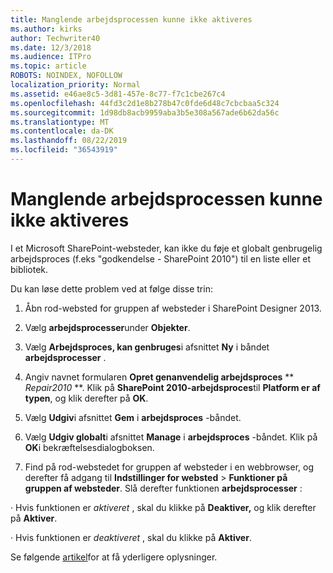 ```yaml
---
title: Manglende arbejdsprocessen kunne ikke aktiveres
ms.author: kirks
author: Techwriter40
ms.date: 12/3/2018
ms.audience: ITPro
ms.topic: article
ROBOTS: NOINDEX, NOFOLLOW
localization_priority: Normal
ms.assetid: e46ae8c5-3d81-457e-8c77-f7c1cbe267c4
ms.openlocfilehash: 44fd3c2d1e8b278b47c0fde6d48c7cbcbaa5c324
ms.sourcegitcommit: 1d98db8acb9959aba3b5e308a567ade6b62da56c
ms.translationtype: MT
ms.contentlocale: da-DK
ms.lasthandoff: 08/22/2019
ms.locfileid: "36543919"
---
```

# <a name="missing-workflow-failed-to-activate"></a>Manglende arbejdsprocessen kunne ikke aktiveres

I et Microsoft SharePoint-websteder, kan ikke du føje et globalt genbrugelig arbejdsproces (f.eks "godkendelse - SharePoint 2010") til en liste eller et bibliotek.
  
Du kan løse dette problem ved at følge disse trin: 
  
1. Åbn rod-websted for gruppen af websteder i SharePoint Designer 2013.
  
2. Vælg **arbejdsprocesser**under **Objekter**. 
  
3. Vælg **Arbejdsproces, kan genbruges**i afsnittet **Ny** i båndet **arbejdsprocesser** . 
  
4. Angiv navnet formularen **Opret genanvendelig arbejdsproces** ** *Repair2010* **. Klik på **SharePoint 2010-arbejdsproces**til **Platform er af typen**, og klik derefter på **OK**. 
  
1. Vælg **Udgiv**i afsnittet **Gem** i **arbejdsproces** -båndet. 
  
2. Vælg **Udgiv globalt**i afsnittet **Manage** i **arbejdsproces** -båndet. Klik på **OK**i bekræftelsesdialogboksen. 
  
3. Find på rod-webstedet for gruppen af websteder i en webbrowser, og derefter få adgang til **Indstillinger for websted** \> **Funktioner på gruppen af websteder**. Slå derefter funktionen **arbejdsprocesser** : 
  
· Hvis funktionen er *aktiveret* , skal du klikke på **Deaktiver,** og klik derefter på **Aktiver**. 
  
· Hvis funktionen er *deaktiveret* , skal du klikke på **Aktiver**. 
  
Se følgende [artikel](https://go.microsoft.com/fwlink/?linkid=2047770&amp;clcid=0x409)for at få yderligere oplysninger.
  

